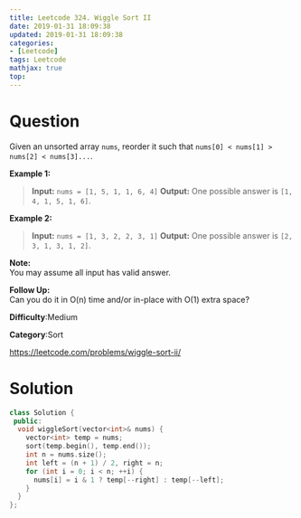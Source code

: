 ```yaml
---
title: Leetcode 324. Wiggle Sort II
date: 2019-01-31 18:09:38
updated: 2019-01-31 18:09:38
categories: 
- [Leetcode]
tags: Leetcode
mathjax: true
top:
---
```


# Question

Given an unsorted array  `nums`, reorder it such that  `nums[0] < nums[1] > nums[2] < nums[3]...`.

**Example 1:**

> **Input:** `nums = [1, 5, 1, 1, 6, 4]`
> **Output:** One possible answer is `[1, 4, 1, 5, 1, 6]`.

**Example 2:**

> **Input:** `nums = [1, 3, 2, 2, 3, 1]`
> **Output:** One possible answer is `[2, 3, 1, 3, 1, 2]`.

**Note:**  
You may assume all input has valid answer.

**Follow Up:**  
Can you do it in O(n) time and/or in-place with O(1) extra space?

**Difficulty**:Medium

**Category**:Sort

<!-- more -->

<!-- TODO: Write this post -->

https://leetcode.com/problems/wiggle-sort-ii/

# Solution

```cpp
class Solution {
 public:
  void wiggleSort(vector<int>& nums) {
    vector<int> temp = nums;
    sort(temp.begin(), temp.end());
    int n = nums.size();
    int left = (n + 1) / 2, right = n;
    for (int i = 0; i < n; ++i) {
      nums[i] = i & 1 ? temp[--right] : temp[--left];
    }
  }
};
```